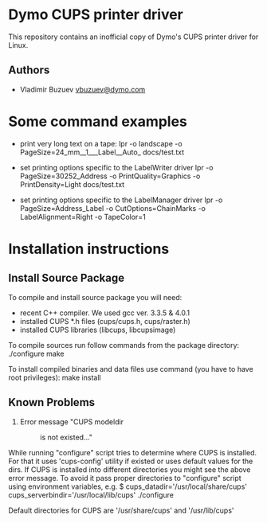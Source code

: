# Dymo CUPS printer driver

This repository contains an inofficial copy of Dymo's CUPS printer driver for Linux.

## Authors

* Vladimir Buzuev <vbuzuev@dymo.com>

# Some command examples

* print very long text on a tape:
 lpr -o landscape -o PageSize=24_mm__1___Label__Auto_ docs/test.txt

* set printing options specific to the LabelWriter driver
 lpr -o PageSize=30252_Address -o PrintQuality=Graphics -o PrintDensity=Light docs/test.txt

* set printing options specific to the LabelManager driver
 lpr -o PageSize=Address_Label -o CutOptions=ChainMarks -o LabelAlignment=Right -o TapeColor=1


# Installation instructions

## Install Source Package

To compile and install source package you will need:
  - recent C++ compiler. We used gcc ver. 3.3.5 & 4.0.1
  - installed CUPS *.h files (cups/cups.h, cups/raster.h)
  - installed CUPS libraries (libcups, libcupsimage)
  
To compile sources run follow commands from the package directory:
 ./configure
 make

To install compiled binaries and data files use command (you have to have root privileges):
 make install

## Known Problems

1. Error message "CUPS modeldir <dir> is not existed..."

While running "configure" script tries to determine where CUPS is installed. 
For that it uses 'cups-config' utility if existed or uses default values for the dirs.
If CUPS is installed into different directories you might see the above error message.
To avoid it pass proper directories to "configure" script using environment variables, e.g.
$ cups_datadir='/usr/local/share/cups' cups_serverbindir='/usr/local/lib/cups' ./configure

Default directories for CUPS are '/usr/share/cups' and '/usr/lib/cups'
